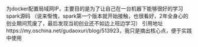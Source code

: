 为docker配置局域网IP，主要目的是为了让自己在一台机器下能够很好的学习spark源码
（说来惭愧，spark第一个版本就开始接触，也很看好，2年全身心的创业期间荒废了，最后发现当初创业还不如边上班边学习）
引用地址https://my.oschina.net/gudaoxuri/blog/513923，我只是摘出核心点，便于实践中使用
